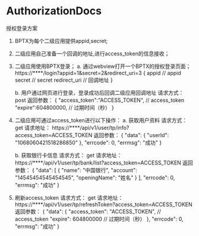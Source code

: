 # AuthorizationDocs
授权登录方案

1. BPTX为每个二级应用提供appid,secret;

2. 二级应用自己准备一个回调的地址,进行access_token的信息接收；

3. 二级应用使用BPTX登录；
   a. 通过webview打开一个BPTX的授权登录页面；
   https://****/login?appid=1&secret=2&redirect_uri=3
   {
      appid         // appid
      secret        // secret
      redirect_uri  // 回调地址
   }

   b. 用户通过网页进行登录，登录成功后回调二级应用回调地址
   请求方式： post
   返回参数：
   {
        "access_token":"ACCESS_TOKEN",    // access_token
        "expire":604800000,               // 过期时间（秒）
   }

4. 二级应用可通过access_token进行以下操作：
    a. 获取用户资料
    请求方式： get
    请求地址： https://****/api/v1/user/tp/info?access_token=ACCESS_TOKEN
    返回参数：
    {
        "data": {
            "userId": "1068060421518286850"
        },
        "errcode": 0,
        "errmsg": "成功"
    }


    b. 获取银行卡信息
    请求方式： get
    请求地址： https://****/api/v1/user/tp/bank/list?access_token=ACCESS_TOKEN
    返回参数：
    {
        "data": [
            {
                "name": "中国银行",
                "account": "14545454545454545",
                "openingName": "姓名"
            }
        ],
        "errcode": 0,
        "errmsg": "成功"
    }

5. 刷新access_token
    请求方式： get
    请求地址： https://****/api/v1/user/tp/refreshToken?access_token=ACCESS_TOKEN
    返回参数：
    {
        "data": {
            "access_token": "ACCESS_TOKEN",    // access_token
            "expire": 604800000                // 过期时间（秒）
        },
        "errcode": 0,
        "errmsg": "成功"
    }



